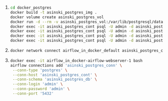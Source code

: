 1. ```bash
   cd docker_postgres
   docker build -t asinski_postgres_img .
   docker volume create asinski_postgres_vol
   docker run -d --rm -v asinski_postgres_vol:/var/lib/postgresql/data -e POSTGRES_PASSWORD=admin -e POSTGRES_USER=admin -e POSTGRES_DB=asinski_postgres_db --name asinski_postgres_cont -p 5432:5432 asinski_postgres_img
   docker exec -it asinski_postgres_cont psql -U admin -d asinski_postgres_db -W -c "SELECT * FROM nbrb_rates_daily_basis;"
   docker exec -it asinski_postgres_cont psql -U admin -d asinski_postgres_db -W -c "\d nbrb_rates_daily_basis"
   docker exec -it asinski_postgres_cont psql -U admin -d asinski_postgres_db -W -c "SELECT EXISTS (SELECT 1 FROM information_schema.tables WHERE table_schema = 'public' AND table_name = 'nbrb_rates_daily_basis');"  # Подходит, когда нужно использовать стандартизированный подход, совместимый с различными базами данных. Это удобный вариант, когда в будущем планируется миграция на другие СУБД или нужно работать в контексте различных типов баз данных.
   docker exec -it asinski_postgres_cont psql -U admin -d asinski_postgres_db -W -c "SELECT EXISTS (SELECT 1 FROM pg_catalog.pg_tables WHERE schemaname = 'public' AND tablename = 'nbrb_rates_daily_basis');"  # Рекомендуется использовать, если требуется глубокий доступ к специфичным возможностям PostgreSQL, так как таблицы в pg_catalog содержат больше информации, которая может быть полезной при работе с PostgreSQL.
   ```
2. ```bash
   docker network connect airflow_in_docker_default asinski_postgres_cont
   ``` 
3. ```bash
   docker exec -it airflow_in_docker-airflow-webserver-1 bash
   airflow connections add 'asinski_postgres_conn' \
    --conn-type 'postgres' \
    --conn-host 'asinski_postgres_cont' \
    --conn-schema 'asinski_postgres_db' \
    --conn-login 'admin' \
    --conn-password 'admin' \
    --conn-port '5432'
    ```

